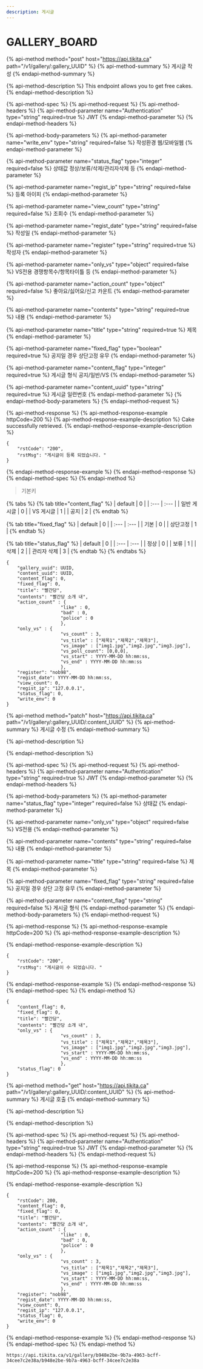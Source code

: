 ```yaml
---
description: 게시글
---
```


# GALLERY\_BOARD

{% api-method method="post" host="https://api.tikita.ca" path="/v1/gallery/:gallery\_UUID" %}
{% api-method-summary %}
게시글 작성 
{% endapi-method-summary %}

{% api-method-description %}
This endpoint allows you to get free cakes.
{% endapi-method-description %}

{% api-method-spec %}
{% api-method-request %}
{% api-method-headers %}
{% api-method-parameter name="Authentication" type="string" required=true %}
JWT
{% endapi-method-parameter %}
{% endapi-method-headers %}

{% api-method-body-parameters %}
{% api-method-parameter name="write\_env" type="string" required=false %}
작성환경 웹/모바일웹 
{% endapi-method-parameter %}

{% api-method-parameter name="status\_flag" type="integer" required=false %}
상태값 정상/보류/삭제/관리자삭제 등 
{% endapi-method-parameter %}

{% api-method-parameter name="regist\_ip" type="string" required=false %}
등록 아이피 
{% endapi-method-parameter %}

{% api-method-parameter name="view\_count" type="string" required=false %}
조회수 
{% endapi-method-parameter %}

{% api-method-parameter name="regist\_date" type="string" required=false %}
작성일 
{% endapi-method-parameter %}

{% api-method-parameter name="register" type="string" required=true %}
작성자 
{% endapi-method-parameter %}

{% api-method-parameter name="only\_vs" type="object" required=false %}
VS전용 경쟁항목수/항목타이틀 등 
{% endapi-method-parameter %}

{% api-method-parameter name="action\_count" type="object" required=false %}
좋아요/싫어요/신고 카운트 
{% endapi-method-parameter %}

{% api-method-parameter name="contents" type="string" required=true %}
내용 
{% endapi-method-parameter %}

{% api-method-parameter name="title" type="string" required=true %}
제목 
{% endapi-method-parameter %}

{% api-method-parameter name="fixed\_flag" type="boolean" required=true %}
공지일 경우 상단고정 유무 
{% endapi-method-parameter %}

{% api-method-parameter name="content\_flag" type="integer" required=true %}
게시글 형식 공지/일반/VS
{% endapi-method-parameter %}

{% api-method-parameter name="content\_uuid" type="string" required=true %}
게시글 일련번호 
{% endapi-method-parameter %}
{% endapi-method-body-parameters %}
{% endapi-method-request %}

{% api-method-response %}
{% api-method-response-example httpCode=200 %}
{% api-method-response-example-description %}
Cake successfully retrieved.
{% endapi-method-response-example-description %}

```
{
    "rstCode": "200",
    "rstMsg": "게시글이 등록 되었습니다. "
}
```
{% endapi-method-response-example %}
{% endapi-method-response %}
{% endapi-method-spec %}
{% endapi-method %}

> 기본키

{% tabs %}
{% tab title="content\_flag" %}
| default | 0 |
| :--- | :--- |
| 일반 게시글  | 0 |
| VS 게시글   | 1 |
| 공지  | 2 |
{% endtab %}

{% tab title="fixed\_flag" %}
| default | 0 |
| :--- | :--- |
| 기본  | 0 |
| 상단고정  | 1 |
{% endtab %}

{% tab title="status\_flag" %}
| default | 0 |
| :--- | :--- |
| 정상  | 0 |
| 보류  | 1 |
| 삭제  | 2 |
| 관리자 삭제  | 3 |
{% endtab %}
{% endtabs %}

```text
{
    "gallery_uuid": UUID,
    "content_uuid": UUID,
    "content_flag": 0,
    "fixed_flag": 0,    
    "title": "빨간당",
    "contents": "빨간당 소개 내",
    "action_count" : {
                    "like" : 0,
                    "bad" : 0,
                    "police" : 0
                    },
    "only_vs" : {
                    "vs_count" : 3,
                    "vs_title" : ["제목1","제목2","제목3"],
                    "vs_image" : ["img1.jpg","img2.jpg","img3.jpg"],
                    "vs_poll_count": [0,0,0],
                    "vs_start" : YYYY-MM-DD hh:mm:ss,
                    "vs_end" : YYYY-MM-DD hh:mm:ss
                    },    
    "register": "nob98",
    "regist_date": YYYY-MM-DD hh:mm:ss,
    "view_count": 0,
    "regist_ip": "127.0.0.1",
    "status_flag": 0,
    "write_env": 0
}
```

{% api-method method="patch" host="https://api.tikita.ca" path="/v1/gallery/:gallery\_UUID/:content\_UUID" %}
{% api-method-summary %}
게시글 수정 
{% endapi-method-summary %}

{% api-method-description %}

{% endapi-method-description %}

{% api-method-spec %}
{% api-method-request %}
{% api-method-headers %}
{% api-method-parameter name="Authentication" type="string" required=true %}
JWT
{% endapi-method-parameter %}
{% endapi-method-headers %}

{% api-method-body-parameters %}
{% api-method-parameter name="status\_flag" type="integer" required=false %}
상태값 
{% endapi-method-parameter %}

{% api-method-parameter name="only\_vs" type="object" required=false %}
VS전용 
{% endapi-method-parameter %}

{% api-method-parameter name="contents" type="string" required=false %}
내용 
{% endapi-method-parameter %}

{% api-method-parameter name="title" type="string" required=false %}
제목 
{% endapi-method-parameter %}

{% api-method-parameter name="fixed\_flag" type="string" required=false %}
공지일 경우 상단 고정 유무 
{% endapi-method-parameter %}

{% api-method-parameter name="content\_flag" type="string" required=false %}
게시글 형식 
{% endapi-method-parameter %}
{% endapi-method-body-parameters %}
{% endapi-method-request %}

{% api-method-response %}
{% api-method-response-example httpCode=200 %}
{% api-method-response-example-description %}

{% endapi-method-response-example-description %}

```
{
    "rstCode": "200",
    "rstMsg": "게시글이 수 되었습니다. "
}
```
{% endapi-method-response-example %}
{% endapi-method-response %}
{% endapi-method-spec %}
{% endapi-method %}

```text
{
    "content_flag": 0,
    "fixed_flag": 0,    
    "title": "빨간당",
    "contents": "빨간당 소개 내",
    "only_vs" : {
                    "vs_count" : 3,
                    "vs_title" : ["제목1","제목2","제목3"],
                    "vs_image" : ["img1.jpg","img2.jpg","img3.jpg"],
                    "vs_start" : YYYY-MM-DD hh:mm:ss,
                    "vs_end" : YYYY-MM-DD hh:mm:ss
                    }, 
    "status_flag": 0
}
```

{% api-method method="get" host="https://api.tikita.ca" path="/v1/gallery/:gallery\_UUID/:content\_UUID" %}
{% api-method-summary %}
게시글 호출 
{% endapi-method-summary %}

{% api-method-description %}

{% endapi-method-description %}

{% api-method-spec %}
{% api-method-request %}
{% api-method-headers %}
{% api-method-parameter name="Authentication" type="string" required=true %}
JWT
{% endapi-method-parameter %}
{% endapi-method-headers %}
{% endapi-method-request %}

{% api-method-response %}
{% api-method-response-example httpCode=200 %}
{% api-method-response-example-description %}

{% endapi-method-response-example-description %}

```
{
    "rstCode": 200,
    "content_flag": 0,
    "fixed_flag": 0,    
    "title": "빨간당",
    "contents": "빨간당 소개 내",
    "action_count" : {
                    "like" : 0,
                    "bad" : 0,
                    "police" : 0
                    },
    "only_vs" : {
                    "vs_count" : 3,
                    "vs_title" : ["제목1","제목2","제목3"],
                    "vs_image" : ["img1.jpg","img2.jpg","img3.jpg"],
                    "vs_start" : YYYY-MM-DD hh:mm:ss,
                    "vs_end" : YYYY-MM-DD hh:mm:ss
                    },    
    "register": "nob98",
    "regist_date": YYYY-MM-DD hh:mm:ss,
    "view_count": 0,
    "regist_ip": "127.0.0.1",
    "status_flag": 0,
    "write_env": 0
}
```
{% endapi-method-response-example %}
{% endapi-method-response %}
{% endapi-method-spec %}
{% endapi-method %}

```text
https://api.tikita.ca/v1/gallery/b948e2be-9b7a-4963-bcff-34cee7c2e38a/b948e2be-9b7a-4963-bcff-34cee7c2e38a
```

